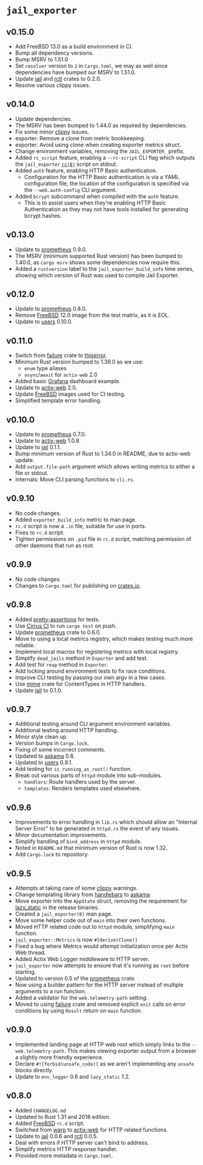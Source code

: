 # `jail_exporter`

## v0.15.0

  - Add FreeBSD 13.0 as a build environment in CI.
  - Bump all dependency versions.
  - Bump MSRV to 1.51.0
  - Set `resolver` version to `2` in `Cargo.toml`, we may as well since
    dependencies have bumped our MSRV to 1.51.0.
  - Update [jail] and [rctl] crates to 0.2.0.
  - Resolve various clippy issues.

## v0.14.0

  - Update dependencies.
  - The MSRV has been bumped to 1.44.0 as required by dependencies.
  - Fix some minor [clippy] issues.
  - exporter: Remove a clone from metric bookkeeping.
  - exporter: Avoid using clone when creating exporter metrics struct.
  - Change environment variables, removing the `JAIL_EXPORTER_` prefix.
  - Added `rc_script` feature, enabling a `--rc-script` CLI flag which outputs
    the `jail_exporter` [`rc(8)`] script on stdout.
  - Added `auth` feature, enabling HTTP Basic authentication.
    - Configuration for the HTTP Basic authentication is via a YAML
      configuration file, the location of the configuration is specified via
      the `--web.auth-config` CLI argument.
  - Added `bcrypt` subcommand when compiled with the `auth` feature.
    - This is to assist users when they're enabling HTTP Basic Authentication
      as they may not have tools installed for generating bcrypt hashes.

## v0.13.0

  - Update to [prometheus] 0.9.0.
  - The MSRV (minimum supported Rust version) has been bumped to 1.40.0, as
    `cargo msrv` shows some dependencies now require this.
  - Added a `rustversion` label to the `jail_exporter_build_info` time series,
    showing which version of Rust was used to compile Jail Exporter.

## v0.12.0

  - Update to [prometheus] 0.8.0.
  - Remove [FreeBSD] 12.0 image from the test matrix, as it is EOL.
  - Update to [users] 0.10.0.

## v0.11.0

  - Switch from [failure] crate to [thiserror].
  - Minimum Rust version bumped to 1.39.0 as we use:
    - `enum` type aliases
    - `async`/`await` for `actix-web` 2.0
  - Added basic [Grafana] dashboard example.
  - Update to [actix-web] 2.0.
  - Update [FreeBSD] images used for CI testing.
  - Simplified template error handling.

## v0.10.0

  - Update to [prometheus] 0.7.0.
  - Update to [actix-web] 1.0.8.
  - Update to [jail] 0.1.1.
  - Bump minimum version of Rust to 1.34.0 in README, due to actix-web update.
  - Add `output.file-path` argument which allows writing metrics to either a
    file or stdout.
  - Internals: Move CLI parsing functions to `cli.rs`.

## v0.9.10

  - No code changes.
  - Added `exporter_build_info` metric to man page.
  - `rc.d` script is now a `.in` file, suitable for use in ports.
  - Fixes to `rc.d` script.
  - Tighten permissions on `.pid` file in `rc.d` script, matching permission
    of other daemons that run as root.

## v0.9.9

  - No code changes.
  - Changes to `Cargo.toml` for publishing on [crates.io].

## v0.9.8

  - Added [pretty-assertions] for tests.
  - Use [Cirrus CI] to run `cargo test` on push.
  - Update [prometheus] crate to 0.6.0.
  - Move to using a local metrics registry, which makes testing much more
    reliable.
  - Implement local macros for registering metrics with local registry.
  - Simplify `dead_jails` method in `Exporter` and add test.
  - Add test for `reap` method in `Exporter`.
  - Add locking around environment tests to fix race conditions.
  - Improve CLI testing by passing our own argv in a few cases.
  - Use [mime] crate for ContentTypes in HTTP handlers.
  - Update [jail] to 0.1.0.

## v0.9.7

  - Additional testing around CLI argument environment variables.
  - Additional testing around HTTP handling.
  - Minor style clean up.
  - Version bumps in `Cargo.lock`.
  - Fixing of some incorrect comments.
  - Updated to [askama] 0.8.
  - Updated to [users] 0.9.1.
  - Add testing for `is_running_as_root()` function.
  - Break out various parts of `httpd` module into sub-modules.
    - `handlers`: Route handlers used by the server.
    - `templates`: Renders templates used elsewhere.

## v0.9.6

  - Improvements to error handling in `lib.rs` which should allow an "Internal
    Server Error" to be generated in `httpd.rs` the event of any issues.
  - Minor documentation improvements.
  - Simplify handling of `bind_address` in `httpd` module.
  - Noted in `README.md` that minimum version of Rust is now 1.32.
  - Add `Cargo.lock` to repository.

## v0.9.5

  - Attempts at taking care of some [clippy] warnings.
  - Change templating library from [handlebars] to [askama].
  - Move exporter into the `AppState` struct, removing the requirement for
    [lazy_static] in the release binaries.
  - Created a `jail_exporter(8)` man page.
  - Move some helper code out of `main` into their own functions.
  - Moved HTTP related code out to `httpd` module, simplifying `main` function.
  - `jail_exporter::Metrics` is now `#[derive(Clone)]`
  - Fixed a bug where Metrics would attempt initialization once per Actix Web
    thread.
  - Added Actix Web Logger middleware to HTTP server.
  - `jail_exporter` now attempts to ensure that it's running as `root` before
    starting.
  - Updated to version 0.5 of the [prometheus] crate.
  - Now using a builder pattern for the HTTP server instead of multiple
    arguments to a run function.
  - Added a validator for the `web.telemetry-path` setting.
  - Moved to using [failure] crate and removed explicit `exit` calls on error
    conditions by using `Result` return on `main` function.

## v0.9.0

  - Implemented landing page at HTTP web root which simply links to the
    `--web.telemetry-path`. This makes viewing exporter output from a browser
    a slightly more friendly experience.
  - Declare `#![forbid(unsafe_code)]` as we aren't implementing any `unsafe`
    blocks directly.
  - Update to `env_logger` 0.6 and `lazy_static` 1.2.

## v0.8.0

  - Added `CHANGELOG.md`
  - Updated to Rust 1.31 and 2018 edition.
  - Added [FreeBSD] `rc.d` script.
  - Switched from [warp] to [actix-web] for HTTP related functions.
  - Update to [jail] 0.0.6 and [rctl] 0.0.5.
  - Deal with errors if HTTP server can't bind to address.
  - Simplify metrics HTTP response handler.
  - Provided more metadata in `Cargo.toml`.

<!-- links -->
[actix-web]: https://crates.io/crates/actix-web
[askama]: https://crates.io/crates/askama
[clippy]: https://github.com/rust-lang/rust-clippy
[crates.io]: https://crates.io/
[env_logger]: https://crates.io/crates/env_logger
[failure]: https://crates.io/crates/failure
[handlebars]: https://crates.io/crates/handlebars
[jail]: https://crates.io/crates/jail
[lazy_static]: https://crates.io/crates/lazy_static
[mime]: https://crates.io/crates/mime
[pretty-assertions]: https://crates.io/crates/pretty-assertions
[prometheus]: https://crates.io/crates/prometheus
[rctl]: https://crates.io/crates/rctl
[thiserror]: https://github.com/dtolnay/thiserror
[users]: https://crates/io/crates/users
[warp]: https://crates.io/crates/warp
[Cirrus CI]: https://cirrus-ci.org/
[FreeBSD]: https://www.freebsd.org/
[Grafana]: https://grafana.com/grafana/
[`rc(8)`]: https://man.freebsd.org/rc(8)
